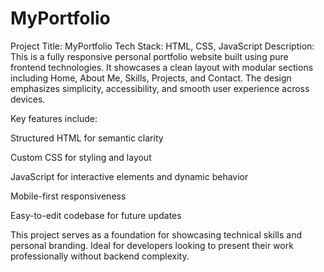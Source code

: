 # MyPortfolio
Project Title: MyPortfolio Tech Stack: HTML, CSS, JavaScript Description: This is a fully responsive personal portfolio website built using pure frontend technologies. It showcases a clean layout with modular sections including Home, About Me, Skills, Projects, and Contact. The design emphasizes simplicity, accessibility, and smooth user experience across devices.

Key features include:

Structured HTML for semantic clarity

Custom CSS for styling and layout

JavaScript for interactive elements and dynamic behavior

Mobile-first responsiveness

Easy-to-edit codebase for future updates

This project serves as a foundation for showcasing technical skills and personal branding. Ideal for developers looking to present their work professionally without backend complexity.

